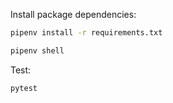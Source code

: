 
Install package dependencies:

```sh
pipenv install -r requirements.txt
```

```sh
pipenv shell
```

Test:

```sh
pytest
```
